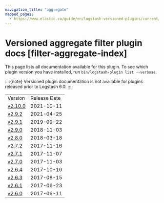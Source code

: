 ```yaml
---
navigation_title: "aggregate"
mapped_pages:
  - https://www.elastic.co/guide/en/logstash-versioned-plugins/current/filter-aggregate-index.html
---
```


# Versioned aggregate filter plugin docs [filter-aggregate-index]


This page lists all documentation available for this plugin.  To see which plugin version you have installed, run `bin/logstash-plugin list --verbose`.

::::{note}
Versioned plugin documentation is not available for plugins released prior to Logstash 6.0.
::::


|     |     |
| --- | --- |
| Version | Release Date |
| [v2.10.0](v2-10-0-plugins-filters-aggregate.md) | 2021-10-11 |
| [v2.9.2](v2-9-2-plugins-filters-aggregate.md) | 2021-04-25 |
| [v2.9.1](v2-9-1-plugins-filters-aggregate.md) | 2019-09-22 |
| [v2.9.0](v2-9-0-plugins-filters-aggregate.md) | 2018-11-03 |
| [v2.8.0](v2-8-0-plugins-filters-aggregate.md) | 2018-03-18 |
| [v2.7.2](v2-7-2-plugins-filters-aggregate.md) | 2017-11-16 |
| [v2.7.1](v2-7-1-plugins-filters-aggregate.md) | 2017-11-07 |
| [v2.7.0](v2-7-0-plugins-filters-aggregate.md) | 2017-11-03 |
| [v2.6.4](v2-6-4-plugins-filters-aggregate.md) | 2017-10-10 |
| [v2.6.3](v2-6-3-plugins-filters-aggregate.md) | 2017-08-15 |
| [v2.6.1](v2-6-1-plugins-filters-aggregate.md) | 2017-06-23 |
| [v2.6.0](v2-6-0-plugins-filters-aggregate.md) | 2017-06-11 |













